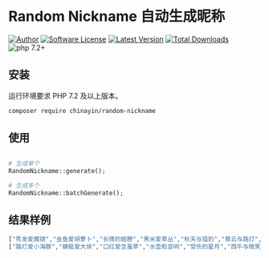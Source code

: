 Random Nickname 自动生成昵称
====

[![Author](https://img.shields.io/badge/author-@chinayin-blue.svg)](https://github.com/chinayin)
[![Software License](https://img.shields.io/badge/license-Apache--2.0-brightgreen.svg)](LICENSE)
[![Latest Version](https://img.shields.io/packagist/v/chinayin/random-nickname.svg)](https://packagist.org/packages/chinayin/random-nickname)
[![Total Downloads](https://img.shields.io/packagist/dt/chinayin/random-nickname.svg)](https://packagist.org/packages/chinayin/random-nickname)
![php 7.2+](https://img.shields.io/badge/php-min%207.2-red.svg)

安装
----

运行环境要求 PHP 7.2 及以上版本。

```bash
composer require chinayin/random-nickname
```

使用
----

```php

# 生成单个
RandomNickname::generate();

# 生成多个
RandomNickname::batchGenerate();

```

结果样例
----

```php
["秀发爱魔镜","金鱼爱胡萝卜","长情的翅膀","黑米爱草丛","秋天与猎豹","尊云与路灯","缥缈的摩托","沉默的蓝天","舞蹈和小蜜蜂","花卷与期待"]
["路灯爱小海豚","蜻蜓爱大侠","口红爱含羞草","水壶和音响","受伤的星月","西牛与微笑","落后的小猫咪","背包爱玫瑰","奇异果爱裙子","钻石爱蜜粉"]
```
